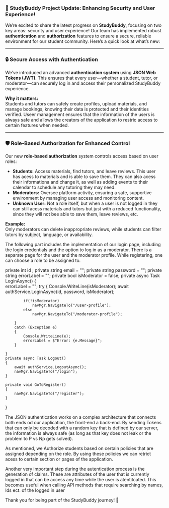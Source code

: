 ### 🚀 StudyBuddy Project Update: Enhancing Security and User Experience!

We’re excited to share the latest progress on **StudyBuddy**, focusing on two key areas: security and user experience! Our team has implemented robust **authentication** and **authorization** features to ensure a secure, reliable environment for our student community. Here’s a quick look at what’s new:

---

### 🔒 **Secure Access with Authentication**
We’ve introduced an advanced **authentication system** using **JSON Web Tokens (JWT)**. This ensures that every user—whether a student, tutor, or moderator—can securely log in and access their personalized StudyBuddy experience.

**Why it matters:**  
Students and tutors can safely create profiles, upload materials, and manage bookings, knowing their data is protected and their identities verified. Useer management ensures that the information of the users is always safe and allows the creators of the application to restric access to certain features when needed. 

---

### 🛡️ **Role-Based Authorization for Enhanced Control**
Our new **role-based authorization** system controls access based on user roles:
- **Students:** Access materials, find tutors, and leave reviews. This user has acess to materials and is able to save them. They can also acess their informationa and change it, as well as adding events to their calendar to schedule any tutoring they may need.
- **Moderators:** Oversee platform activity, ensuring a safe, supportive environment by managing user access and monitoring content.
- **Unknown User:** Not a role itself, but when a user is not logged in they can still acess materials and tutors but just with a reduced functionality, since they will not bee able to save them, leave reviews, etc. 

**Example:**  
Only moderators can delete inappropriate reviews, while students can filter tutors by subject, language, or availability.

The following part includes the implementation of our login page, including the login credentials and the option to log in as a moderator. There is a separate page for the user and the moderator profile. While registering, one can choose a role to be assigned to.

 private int id ;
    private string email = "";
    private string password = "";
    private string errorLabel = "";
    private bool isModerator = false;
    private async Task LoginAsync()
    {   
        errorLabel = "";
        try
        {
            Console.WriteLine(isModerator);
            await authService.LoginAsync(id, password, isModerator);
            

            if(!isModerator)
                navMgr.NavigateTo("/user-profile");
            else
                navMgr.NavigateTo("/moderator-profile");
            
        }
        catch (Exception e)
        {
            Console.WriteLine(e);
            errorLabel = $"Error: {e.Message}";
        }
        
    }
    private async Task Logout()
    {
        await authService.LogoutAsync();
        navMgr.NavigateTo("/login");
    }

    private void GoToRegister()
    {
        navMgr.NavigateTo("/register");
    }
    
}

The JSON authentication works on a complex architecture that connects both ends od our application, the front-end a back-end. By sending Tokens that can only be decoded with a random key that is defined by our server, the information is always safe (as long as that key does not leak or the problem to P vs Np gets solved). 

As mentioned, we Authorize students based on certain policies that are assigned depending on the role. By using these policies we can retrict acess to certain section or pages of the application. 

Another very important step during the autentication process is the generation of claims. These are attributes of the user that is currently logged in that can be access any time while the user is atentitcated. This becomes useful when calling API methods that require searching by names, Ids ect. of the logged in user 



Thank you for being part of the StudyBuddy journey! 🌟
